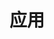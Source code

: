 ---
title: "应用"
weight: 1
description: 帮助用户快速部署无状态（deployment）、有状态（statefulset）、守护进程（Daemonset）、任务（Job）、定时任务（CronJob）
---